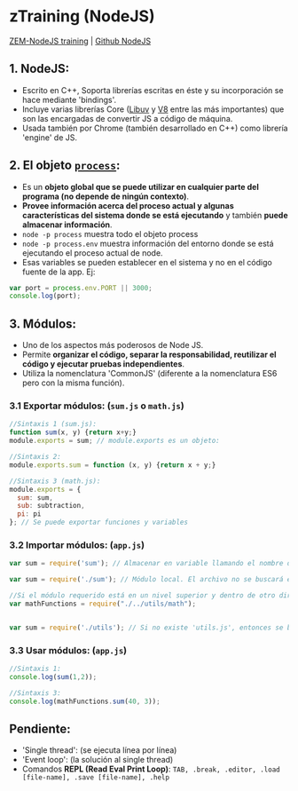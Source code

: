 # zTraining (NodeJS)
[ZEM-NodeJS training](https://bitbucket.org/zemoga/zem-nodejs-training/wiki/Home) | [Github NodeJS](https://github.com/nodejs/node)

## 1. NodeJS:
- Escrito en C++, Soporta librerías escritas en éste y su incorporación se hace mediante 'bindings'.
- Incluye varias librerías Core ([Libuv](https://github.com/libuv/libuv) y [V8](https://github.com/v8/v8) entre las más importantes) que son las encargadas de convertir JS a código de máquina.
- Usada también por Chrome (también desarrollado en C++) como librería 'engine' de JS.

## 2. El objeto [`process`](https://nodejs.org/api/process.html#process_process):
- Es un **objeto global que se puede utilizar en cualquier parte del programa (no depende de ningún contexto)**.
- **Provee información acerca del proceso actual y algunas características del sistema donde se está ejecutando** y también **puede almacenar información**.
- `node -p process` muestra todo el objeto process
- `node -p process.env` muestra información del entorno donde se está ejecutando el proceso actual de node.
- Esas variables se pueden establecer en el sistema y no en el código fuente de la app. Ej:
```js
var port = process.env.PORT || 3000;
console.log(port);
```

## 3. Módulos:
- Uno de los aspectos más poderosos de Node JS.
- Permite **organizar el código, separar la responsabilidad, reutilizar el código y ejecutar pruebas independientes**.
- Utiliza la nomenclatura 'CommonJS' (diferente a la nomenclatura ES6 pero con la misma función).

### 3.1 Exportar módulos: (`sum.js` o `math.js`)
```js
//Sintaxis 1 (sum.js):
function sum(x, y) {return x+y;}
module.exports = sum; // module.exports es un objeto:

//Sintaxis 2:
module.exports.sum = function (x, y) {return x + y;}

//Sintaxis 3 (math.js):
module.exports = {
  sum: sum,
  sub: subtraction,
  pi: pi
}; // Se puede exportar funciones y variables
```

### 3.2 Importar módulos: (`app.js`)
```js
var sum = require('sum'); // Almacenar en variable llamando el nombre del archivo que contiente los export. No es necesario especificar la extensión '.js'

var sum = require('./sum'); // Módulo local. El archivo no se buscará en node_modules. Las rutas especificadas en el require son relativas; 

//Si el módulo requerido está en un nivel superior y dentro de otro directorio llamado utils ser escribiría de la siguiente manera:
var mathFunctions = require("./../utils/math");


var sum = require('./utils'); // Si no existe 'utils.js', entonces se buscará 'utils/index.js'
```
### 3.3 Usar módulos: (`app.js`)
```js
//Sintaxis 1: 
console.log(sum(1,2));

//Sintaxis 3:
console.log(mathFunctions.sum(40, 3));
```


## Pendiente:
- 'Single thread': (se ejecuta línea por línea)
- 'Event loop': (la solución al single thread)
- Comandos **REPL (Read Eval Print Loop)**: `TAB, .break, .editor, .load [file-name], .save [file-name], .help`